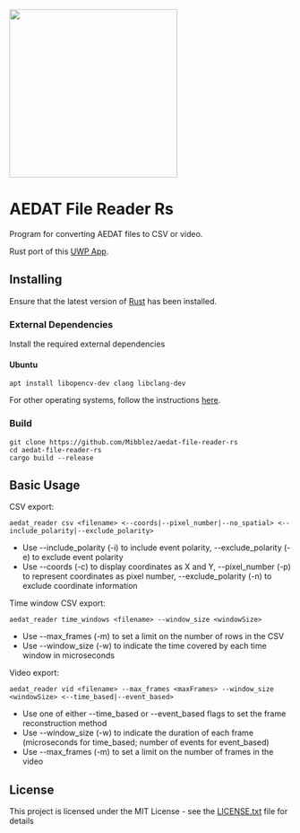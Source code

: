 <a href="https://forthebadge.com/">
<img src="https://forthebadge.com/images/badges/60-percent-of-the-time-works-every-time.svg" width="300">
</a>

# AEDAT File Reader Rs

Program for converting AEDAT files to CSV or video.

Rust port of this [UWP App](https://github.com/MartinNowak96/AEDAT-File-Reader).

## Installing

Ensure that the latest version of [Rust](https://www.rust-lang.org/tools/install) has been installed.

### External Dependencies

Install the required external dependencies
#### Ubuntu
```
apt install libopencv-dev clang libclang-dev
```
For other operating systems, follow the instructions [here](https://github.com/twistedfall/opencv-rust/blob/master/INSTALL.md).

### Build

```
git clone https://github.com/Mibblez/aedat-file-reader-rs
cd aedat-file-reader-rs
cargo build --release
```

## Basic Usage

CSV export:
```
aedat_reader csv <filename> <--coords|--pixel_number|--no_spatial> <--include_polarity|--exclude_polarity>
```

* Use --include_polarity (-i) to include event polarity, --exclude_polarity (-e) to exclude event polarity
* Use --coords (-c) to display coordinates as X and Y, --pixel_number (-p) to represent coordinates as pixel number, --exclude_polarity (-n) to exclude coordinate information

Time window CSV export:
```
aedat_reader time_windows <filename> --window_size <windowSize> 
```

* Use --max_frames (-m) to set a limit on the number of rows in the CSV
* Use --window_size (-w) to indicate the time covered by each time window in microseconds

Video export:
```
aedat_reader vid <filename> --max_frames <maxFrames> --window_size <windowSize> <--time_based|--event_based>
```

* Use one of either --time_based or --event_based flags to set the frame reconstruction method
* Use --window_size (-w) to indicate the duration of each frame (microseconds for time_based; number of events for event_based)
* Use --max_frames (-m) to set a limit on the number of frames in the video





## License

This project is licensed under the MIT License - see the [LICENSE.txt](LICENSE.txt) file for details
